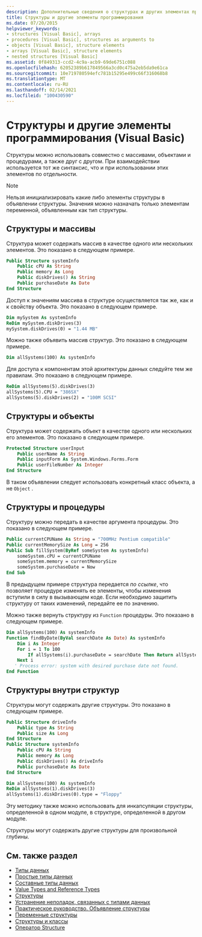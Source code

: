 ```yaml
---
description: Дополнительные сведения о структурах и других элементах программирования (Visual Basic)
title: Структуры и другие элементы программирования
ms.date: 07/20/2015
helpviewer_keywords:
- structures [Visual Basic], arrays
- procedures [Visual Basic], structures as arguments to
- objects [Visual Basic], structure elements
- arrays [Visual Basic], structure elements
- nested structures [Visual Basic]
ms.assetid: 0f849313-ccd2-4c9a-acb9-69de6751c088
ms.openlocfilehash: 62052389b617849566a3cd0c475a2eb5da9e61ca
ms.sourcegitcommit: 10e719780594efc781b15295e499c66f316068b8
ms.translationtype: MT
ms.contentlocale: ru-RU
ms.lasthandoff: 02/14/2021
ms.locfileid: "100430590"
---
```

# <a name="structures-and-other-programming-elements-visual-basic"></a>Структуры и другие элементы программирования (Visual Basic)

Структуры можно использовать совместно с массивами, объектами и процедурами, а также друг с другом. При взаимодействии используется тот же синтаксис, что и при использовании этих элементов по отдельности.  
  
> [!NOTE]
> Нельзя инициализировать какие либо элементы структуры в объявлении структуры. Значения можно назначать только элементам переменной, объявленным как тип структуры.  
  
## <a name="structures-and-arrays"></a>Структуры и массивы  

 Структура может содержать массив в качестве одного или нескольких элементов. Это показано в следующем примере.  
  
```vb  
Public Structure systemInfo  
    Public cPU As String  
    Public memory As Long  
    Public diskDrives() As String  
    Public purchaseDate As Date  
End Structure
```  
  
 Доступ к значениям массива в структуре осуществляется так же, как и к свойству объекта. Это показано в следующем примере.  
  
```vb  
Dim mySystem As systemInfo  
ReDim mySystem.diskDrives(3)  
mySystem.diskDrives(0) = "1.44 MB"  
```  
  
 Можно также объявить массив структур. Это показано в следующем примере.  
  
```vb  
Dim allSystems(100) As systemInfo  
```  
  
 Для доступа к компонентам этой архитектуры данных следуйте тем же правилам. Это показано в следующем примере.  
  
```vb  
ReDim allSystems(5).diskDrives(3)  
allSystems(5).CPU = "386SX"  
allSystems(5).diskDrives(2) = "100M SCSI"  
```  
  
## <a name="structures-and-objects"></a>Структуры и объекты  

 Структура может содержать объект в качестве одного или нескольких его элементов. Это показано в следующем примере.  
  
```vb  
Protected Structure userInput  
    Public userName As String  
    Public inputForm As System.Windows.Forms.Form  
    Public userFileNumber As Integer  
End Structure  
```  
  
 В таком объявлении следует использовать конкретный класс объекта, а не `Object` .  
  
## <a name="structures-and-procedures"></a>Структуры и процедуры  

 Структуру можно передать в качестве аргумента процедуры. Это показано в следующем примере.  
  
```vb  
Public currentCPUName As String = "700MHz Pentium compatible"  
Public currentMemorySize As Long = 256  
Public Sub fillSystem(ByRef someSystem As systemInfo)  
    someSystem.cPU = currentCPUName  
    someSystem.memory = currentMemorySize  
    someSystem.purchaseDate = Now  
End Sub  
```  
  
 В предыдущем примере структура передается *по ссылке*, что позволяет процедуре изменять ее элементы, чтобы изменения вступили в силу в вызывающем коде. Если необходимо защитить структуру от таких изменений, передайте ее по значению.  
  
 Можно также вернуть структуру из `Function` процедуры. Это показано в следующем примере.  
  
```vb  
Dim allSystems(100) As systemInfo  
Function findByDate(ByVal searchDate As Date) As systemInfo  
    Dim i As Integer  
    For i = 1 To 100  
        If allSystems(i).purchaseDate = searchDate Then Return allSystems(i)  
    Next i  
   ' Process error: system with desired purchase date not found.  
End Function  
```  
  
## <a name="structures-within-structures"></a>Структуры внутри структур  

 Структуры могут содержать другие структуры. Это показано в следующем примере.  
  
```vb  
Public Structure driveInfo  
    Public type As String  
    Public size As Long  
End Structure  
Public Structure systemInfo  
    Public cPU As String  
    Public memory As Long  
    Public diskDrives() As driveInfo  
    Public purchaseDate As Date  
End Structure  
```  
  
```vb  
Dim allSystems(100) As systemInfo  
ReDim allSystems(1).diskDrives(3)  
allSystems(1).diskDrives(0).type = "Floppy"  
```  
  
 Эту методику также можно использовать для инкапсуляции структуры, определенной в одном модуле, в структуре, определенной в другом модуле.  
  
 Структуры могут содержать другие структуры для произвольной глубины.  
  
## <a name="see-also"></a>См. также раздел

- [Типы данных](index.md)
- [Простые типы данных](elementary-data-types.md)
- [Составные типы данных](composite-data-types.md)
- [Value Types and Reference Types](value-types-and-reference-types.md)
- [Структуры](structures.md)
- [Устранение неполадок, связанных с типами данных](troubleshooting-data-types.md)
- [Практическое руководство. Объявление структуры](how-to-declare-a-structure.md)
- [Переменные структуры](structure-variables.md)
- [Структуры и классы](structures-and-classes.md)
- [Оператор Structure](../../../language-reference/statements/structure-statement.md)
